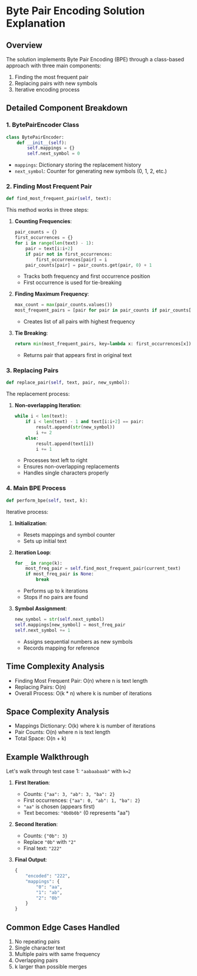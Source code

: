# Byte Pair Encoding Solution Explanation

## Overview
The solution implements Byte Pair Encoding (BPE) through a class-based approach with three main components:
1. Finding the most frequent pair
2. Replacing pairs with new symbols
3. Iterative encoding process

## Detailed Component Breakdown

### 1. BytePairEncoder Class
```python
class BytePairEncoder:
    def __init__(self):
        self.mappings = {}
        self.next_symbol = 0
```
- `mappings`: Dictionary storing the replacement history
- `next_symbol`: Counter for generating new symbols (0, 1, 2, etc.)

### 2. Finding Most Frequent Pair
```python
def find_most_frequent_pair(self, text):
```

This method works in three steps:
1. **Counting Frequencies**:
   ```python
   pair_counts = {}
   first_occurrences = {}
   for i in range(len(text) - 1):
       pair = text[i:i+2]
       if pair not in first_occurrences:
           first_occurrences[pair] = i
       pair_counts[pair] = pair_counts.get(pair, 0) + 1
   ```
   - Tracks both frequency and first occurrence position
   - First occurrence is used for tie-breaking

2. **Finding Maximum Frequency**:
   ```python
   max_count = max(pair_counts.values())
   most_frequent_pairs = [pair for pair in pair_counts if pair_counts[pair] == max_count]
   ```
   - Creates list of all pairs with highest frequency

3. **Tie Breaking**:
   ```python
   return min(most_frequent_pairs, key=lambda x: first_occurrences[x])
   ```
   - Returns pair that appears first in original text

### 3. Replacing Pairs
```python
def replace_pair(self, text, pair, new_symbol):
```

The replacement process:
1. **Non-overlapping Iteration**:
   ```python
   while i < len(text):
       if i < len(text) - 1 and text[i:i+2] == pair:
           result.append(str(new_symbol))
           i += 2
       else:
           result.append(text[i])
           i += 1
   ```
   - Processes text left to right
   - Ensures non-overlapping replacements
   - Handles single characters properly

### 4. Main BPE Process
```python
def perform_bpe(self, text, k):
```

Iterative process:
1. **Initialization**:
   - Resets mappings and symbol counter
   - Sets up initial text

2. **Iteration Loop**:
   ```python
   for _ in range(k):
       most_freq_pair = self.find_most_frequent_pair(current_text)
       if most_freq_pair is None:
           break
   ```
   - Performs up to k iterations
   - Stops if no pairs are found

3. **Symbol Assignment**:
   ```python
   new_symbol = str(self.next_symbol)
   self.mappings[new_symbol] = most_freq_pair
   self.next_symbol += 1
   ```
   - Assigns sequential numbers as new symbols
   - Records mapping for reference

## Time Complexity Analysis
- Finding Most Frequent Pair: O(n) where n is text length
- Replacing Pairs: O(n)
- Overall Process: O(k * n) where k is number of iterations

## Space Complexity Analysis
- Mappings Dictionary: O(k) where k is number of iterations
- Pair Counts: O(n) where n is text length
- Total Space: O(n + k)

## Example Walkthrough
Let's walk through test case 1: `"aabaabaab"` with `k=2`

1. **First Iteration**:
   - Counts: `{"aa": 3, "ab": 3, "ba": 2}`
   - First occurrences: `{"aa": 0, "ab": 1, "ba": 2}`
   - `"aa"` is chosen (appears first)
   - Text becomes: `"0b0b0b"` (0 represents "aa")

2. **Second Iteration**:
   - Counts: `{"0b": 3}`
   - Replace `"0b"` with `"2"`
   - Final text: `"222"`

3. **Final Output**:
   ```python
   {
       "encoded": "222",
       "mappings": {
           "0": "aa",
           "1": "ab",
           "2": "0b"
       }
   }
   ```

## Common Edge Cases Handled
1. No repeating pairs
2. Single character text
3. Multiple pairs with same frequency
4. Overlapping pairs
5. k larger than possible merges
